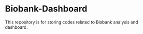 # Biobank-Dashboard
This repository is for storing codes related to Biobank analysis and dashboard.
